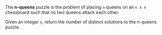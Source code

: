 The **n-queens** puzzle is the problem of placing `n` queens on an `n x n` chessboard such that no two queens attack each other.

Given an integer `n`, return the number of distinct solutions to the n-queens puzzle.